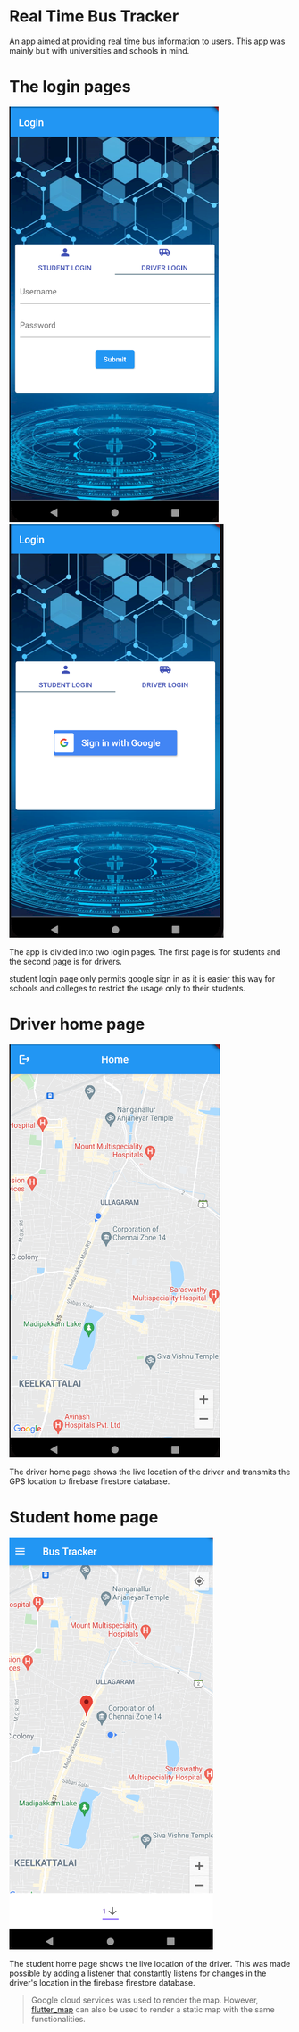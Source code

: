 # Real Time Bus Tracker

An app aimed at providing real time bus information to users. This app was mainly buit with universities and schools in mind.

# The login pages

<img src="./images/driver_login.png">
<img src="./images/student_login.png">

The app is divided into two login pages. The first page is for students and the second page is for drivers.

student login page only permits google sign in as it is easier this way for schools and colleges to restrict the usage only to their students.

# Driver home page

<img src="images/driver_home.png">

The driver home page shows the live location of the driver and transmits the GPS location to firebase firestore database.

# Student home page

<img src="images/student_home.png">

The student home page shows the live location of the driver. This was made possible by adding a listener that constantly listens for changes in the driver's location in the firebase firestore database.

> Google cloud services was used to render the map. However, [flutter_map](https://pub.dev/packages/flutter_map) can also be used to render a static map with the same functionalities.

